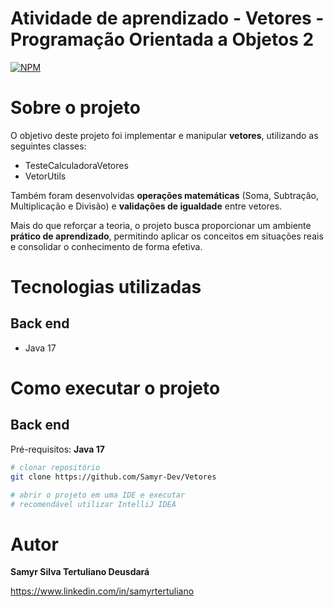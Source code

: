 # Atividade de aprendizado - Vetores - Programação Orientada a Objetos 2
[![NPM](https://img.shields.io/npm/l/react)](https://github.com/Samyr-Dev/Vetores/blob/main/LICENSE) 

# Sobre o projeto

O objetivo deste projeto foi implementar e manipular **vetores**, utilizando as seguintes classes:  
- TesteCalculadoraVetores  
- VetorUtils  

Também foram desenvolvidas **operações matemáticas** (Soma, Subtração, Multiplicação e Divisão) e **validações de igualdade** entre vetores.  

Mais do que reforçar a teoria, o projeto busca proporcionar um ambiente **prático de aprendizado**, permitindo aplicar os conceitos em situações reais e consolidar o conhecimento de forma efetiva.  

# Tecnologias utilizadas
## Back end
- Java 17

# Como executar o projeto

## Back end
Pré-requisitos: **Java 17**

~~~bash
# clonar repositório
git clone https://github.com/Samyr-Dev/Vetores

# abrir o projeto em uma IDE e executar
# recomendável utilizar IntelliJ IDEA
~~~

# Autor

**Samyr Silva Tertuliano Deusdará**

https://www.linkedin.com/in/samyrtertuliano
